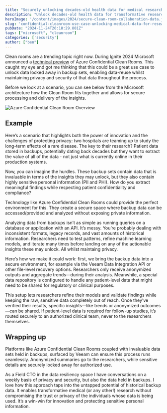 ```yaml
---
title: "Securely unlocking decades-old health data for medical research"
description: "Unlock decades-old health data for transformative research with secure analysis in Azure Confidential Clean Rooms—ensuring privacy and compliance while uncovering insights."
heroImage: '/content/images/2024/secure-clean-room-collaboration-data.jpg'
slug: 'confidential-cleanroom-use-case-unlocking-medical-data-for-research'
pubDate: "2024-11-24T20:18:29.801Z"
tags: ["microsoft", "cleanroom"] 
categories: ['security']
author: ["ben"]
---
```

Clean rooms are a trending topic right now.  During Ignite 2024 Microsoft announced a [technical preview](https://techcommunity.microsoft.com/blog/azureconfidentialcomputingblog/preview-of-azure-confidential-clean-rooms-for-secure-multiparty-data-collaborati/4286926) of Azure Confidential Clean Rooms. This caught my eye and got me thinking that this could be a great use case to unlock data locked away in backup sets, enabling data-reuse whilst maintaining privacy and security of that data throughout the process.

Before we look at a scenario, you can see below from the Microsoft architecture how the Clean Room fits together and allows for secure processing and delivery of the insights.

![Azure Confidential Clean Room Overview](/content/images/2024/ACCR-Architecture-Blog.png)

## Example

Here’s a scenario that highlights both the power of innovation and the challenges of protecting privacy: two hospitals are teaming up to study the long-term effects of a rare disease. The key to their research? Patient data stored in backups, potentially dating back decades but they want to extract the value of all of the data - not just what is currently online in their production systems.

Now, you can imagine the hurdles. These backup sets contain data that is invaluable in terms of the insights they may unlock, but they also contain highly sensitive personal information (PII and PHI). How do you extract meaningful findings while respecting patient confidentiality and compliance?

Technology like Azure Confidential Clean Rooms could provide the perfect environment for this. They create a secure space where backup data can be accessed/provided and analyzed without exposing private information.

Analyzing data from backups isn’t as simple as running queries on a database or application with an API. It’s messy. You’re probably dealing with inconsistent formats, legacy records, and vast amounts of historical information. Researchers need to test patterns, refine machine learning models, and iterate many times before landing on any of the actionable insights these may unlock. All whilst maintaing privacy. 

Here’s how we make it could work: first, we bring the backup data into a secure environment, for example via the Veeam Data Integration API or other file-level recovery options. Researchers only receive anonymized outputs and aggregate trends—during their analysis. Meanwhile, a special data repository is configured to handle any patient-level data that might need to be shared for regulatory or clinical purposes.

This setup lets researchers refine their models and validate findings while keeping the raw, sensitive data completely out of reach. Once they’ve verified their results, specific insights—like trends or anonymized outcomes—can be shared. If patient-level data is required for follow-up studies, it’s routed securely to an authorized clinical team, never to the researchers themselves.


## Wrapping up 

Platforms like Azure Confidential Clean Rooms coupled with invaluable data sets held in backups, surfaced by Veeam can ensure this process runs seamlessly. Anonymized summaries go to the researchers, while sensitive details are securely locked away for authorized use.

As a Field CTO in the data resiliency space I have conversations on a weekly basis of privacy and security, but also the data held in backups. I love how this approach taps into the untapped potential of historical backup data. It enables transformative medical (or any other!) research without compromising the trust or privacy of the individuals whose data is being used. It’s a win-win for innovation and protecting sensitive personal information.

